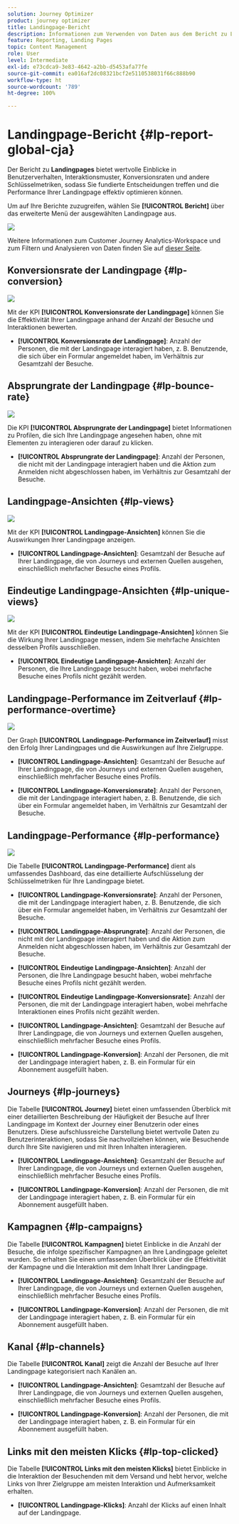 ```yaml
---
solution: Journey Optimizer
product: journey optimizer
title: Landingpage-Bericht
description: Informationen zum Verwenden von Daten aus dem Bericht zu Landingpages
feature: Reporting, Landing Pages
topic: Content Management
role: User
level: Intermediate
exl-id: e73cdca9-3e83-4642-a2bb-d5453afa77fe
source-git-commit: ea016af2dc08321bcf2e5110538031f66c888b90
workflow-type: ht
source-wordcount: '789'
ht-degree: 100%

---
```


# Landingpage-Bericht {#lp-report-global-cja}

Der Bericht zu **Landingpages** bietet wertvolle Einblicke in Benutzerverhalten, Interaktionsmuster, Konversionsraten und andere Schlüsselmetriken, sodass Sie fundierte Entscheidungen treffen und die Performance Ihrer Landingpage effektiv optimieren können.

Um auf Ihre Berichte zuzugreifen, wählen Sie **[!UICONTROL Bericht]** über das erweiterte Menü der ausgewählten Landingpage aus.

![](assets/cja-lp.png)

Weitere Informationen zum Customer Journey Analytics-Workspace und zum Filtern und Analysieren von Daten finden Sie auf [dieser Seite](https://experienceleague.adobe.com/de/docs/analytics-platform/using/cja-workspace/home).

## Konversionsrate der Landingpage {#lp-conversion}

![](assets/cja-lp-conversion-rate.png)

Mit der KPI **[!UICONTROL Konversionsrate der Landingpage]** können Sie die Effektivität Ihrer Landingpage anhand der Anzahl der Besuche und Interaktionen bewerten.

* **[!UICONTROL Konversionsrate der Landingpage]**: Anzahl der Personen, die mit der Landingpage interagiert haben, z. B. Benutzende, die sich über ein Formular angemeldet haben, im Verhältnis zur Gesamtzahl der Besuche.

## Absprungrate der Landingpage {#lp-bounce-rate}

![](assets/cja-lp-bounce-rate.png)

Die KPI **[!UICONTROL Absprungrate der Landingpage]** bietet Informationen zu Profilen, die sich Ihre Landingpage angesehen haben, ohne mit Elementen zu interagieren oder darauf zu klicken.

* **[!UICONTROL Absprungrate der Landingpage]**: Anzahl der Personen, die nicht mit der Landingpage interagiert haben und die Aktion zum Anmelden nicht abgeschlossen haben, im Verhältnis zur Gesamtzahl der Besuche.

## Landingpage-Ansichten {#lp-views}

![](assets/cja-lp-views.png)

Mit der KPI **[!UICONTROL Landingpage-Ansichten]** können Sie die Auswirkungen Ihrer Landingpage anzeigen.

* **[!UICONTROL Landingpage-Ansichten]**: Gesamtzahl der Besuche auf Ihrer Landingpage, die von Journeys und externen Quellen ausgehen, einschließlich mehrfacher Besuche eines Profils.

## Eindeutige Landingpage-Ansichten {#lp-unique-views}

![](assets/cja-lp-unique-views.png)

Mit der KPI **[!UICONTROL Eindeutige Landingpage-Ansichten]** können Sie die Wirkung Ihrer Landingpage messen, indem Sie mehrfache Ansichten desselben Profils ausschließen.

* **[!UICONTROL Eindeutige Landingpage-Ansichten]**: Anzahl der Personen, die Ihre Landingpage besucht haben, wobei mehrfache Besuche eines Profils nicht gezählt werden.

## Landingpage-Performance im Zeitverlauf {#lp-performance-overtime}

![](assets/cja-lp-performance-overtime.png)

Der Graph **[!UICONTROL Landingpage-Performance im Zeitverlauf]** misst den Erfolg Ihrer Landingpages und die Auswirkungen auf Ihre Zielgruppe.

* **[!UICONTROL Landingpage-Ansichten]**: Gesamtzahl der Besuche auf Ihrer Landingpage, die von Journeys und externen Quellen ausgehen, einschließlich mehrfacher Besuche eines Profils.

* **[!UICONTROL Landingpage-Konversionsrate]**: Anzahl der Personen, die mit der Landingpage interagiert haben, z. B. Benutzende, die sich über ein Formular angemeldet haben, im Verhältnis zur Gesamtzahl der Besuche.

## Landingpage-Performance {#lp-performance}

![](assets/cja-lp-performance.png)

Die Tabelle **[!UICONTROL Landingpage-Performance]** dient als umfassendes Dashboard, das eine detaillierte Aufschlüsselung der Schlüsselmetriken für Ihre Landingpage bietet.

* **[!UICONTROL Landingpage-Konversionsrate]**: Anzahl der Personen, die mit der Landingpage interagiert haben, z. B. Benutzende, die sich über ein Formular angemeldet haben, im Verhältnis zur Gesamtzahl der Besuche.

* **[!UICONTROL Landingpage-Absprungrate]**: Anzahl der Personen, die nicht mit der Landingpage interagiert haben und die Aktion zum Anmelden nicht abgeschlossen haben, im Verhältnis zur Gesamtzahl der Besuche.

* **[!UICONTROL Eindeutige Landingpage-Ansichten]**: Anzahl der Personen, die Ihre Landingpage besucht haben, wobei mehrfache Besuche eines Profils nicht gezählt werden.

* **[!UICONTROL Eindeutige Landingpage-Konversionsrate]**: Anzahl der Personen, die mit der Landingpage interagiert haben, wobei mehrfache Interaktionen eines Profils nicht gezählt werden.

* **[!UICONTROL Landingpage-Ansichten]**: Gesamtzahl der Besuche auf Ihrer Landingpage, die von Journeys und externen Quellen ausgehen, einschließlich mehrfacher Besuche eines Profils.

* **[!UICONTROL Landingpage-Konversion]**: Anzahl der Personen, die mit der Landingpage interagiert haben, z. B. ein Formular für ein Abonnement ausgefüllt haben.

## Journeys {#lp-journeys}

Die Tabelle **[!UICONTROL Journey]** bietet einen umfassenden Überblick mit einer detaillierten Beschreibung der Häufigkeit der Besuche auf Ihrer Landingpage im Kontext der Journey einer Benutzerin oder eines Benutzers. Diese aufschlussreiche Darstellung bietet wertvolle Daten zu Benutzerinteraktionen, sodass Sie nachvollziehen können, wie Besuchende durch Ihre Site navigieren und mit Ihren Inhalten interagieren.

* **[!UICONTROL Landingpage-Ansichten]**: Gesamtzahl der Besuche auf Ihrer Landingpage, die von Journeys und externen Quellen ausgehen, einschließlich mehrfacher Besuche eines Profils.

* **[!UICONTROL Landingpage-Konversion]**: Anzahl der Personen, die mit der Landingpage interagiert haben, z. B. ein Formular für ein Abonnement ausgefüllt haben.

## Kampagnen {#lp-campaigns}

Die Tabelle **[!UICONTROL Kampagnen]** bietet Einblicke in die Anzahl der Besuche, die infolge spezifischer Kampagnen an Ihre Landingpage geleitet wurden. So erhalten Sie einen umfassenden Überblick über die Effektivität der Kampagne und die Interaktion mit dem Inhalt Ihrer Landingpage.

* **[!UICONTROL Landingpage-Ansichten]**: Gesamtzahl der Besuche auf Ihrer Landingpage, die von Journeys und externen Quellen ausgehen, einschließlich mehrfacher Besuche eines Profils.

* **[!UICONTROL Landingpage-Konversion]**: Anzahl der Personen, die mit der Landingpage interagiert haben, z. B. ein Formular für ein Abonnement ausgefüllt haben.

## Kanal {#lp-channels}

Die Tabelle **[!UICONTROL Kanal]** zeigt die Anzahl der Besuche auf Ihrer Landingpage kategorisiert nach Kanälen an.

* **[!UICONTROL Landingpage-Ansichten]**: Gesamtzahl der Besuche auf Ihrer Landingpage, die von Journeys und externen Quellen ausgehen, einschließlich mehrfacher Besuche eines Profils.

* **[!UICONTROL Landingpage-Konversion]**: Anzahl der Personen, die mit der Landingpage interagiert haben, z. B. ein Formular für ein Abonnement ausgefüllt haben.

## Links mit den meisten Klicks {#lp-top-clicked}

Die Tabelle **[!UICONTROL Links mit den meisten Klicks]** bietet Einblicke in die Interaktion der Besuchenden mit dem Versand und hebt hervor, welche Links von Ihrer Zielgruppe am meisten Interaktion und Aufmerksamkeit erhalten.

* **[!UICONTROL Landingpage-Klicks]**: Anzahl der Klicks auf einen Inhalt auf der Landingpage.
